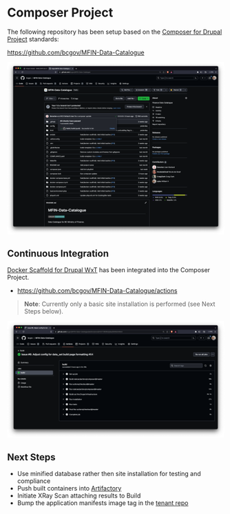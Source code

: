 # Composer Project

The following repository has been setup based on the [Composer for Drupal Project](https://github.com/drupal-composer/drupal-project) standards:

https://github.com/bcgov/MFIN-Data-Catalogue

  ![MFIN Data Catalogue](assets/images/mfin-data-catalogue.png)

## Continuous Integration

[Docker Scaffold for Drupal WxT](https://github.com/drupalwxt/docker-scaffold) has been integrated into the Composer Project.

* https://github.com/bcgov/MFIN-Data-Catalogue/actions

> **Note**: Currently only a basic site installation is performed (see Next Steps below).

![Docker Scaffold](assets/images/docker-scaffold.png)

## Next Steps

* Use minified database rather then site installation for testing and compliance
* Push built containers into [Artifactory]((https://artifacts.developer.gov.bc.ca/))
* Initiate XRay Scan attaching results to Build
* Bump the application manifests image tag in the [tenant repo](https://github.com/bcgov-c/tenant-gitops-ea352d)

